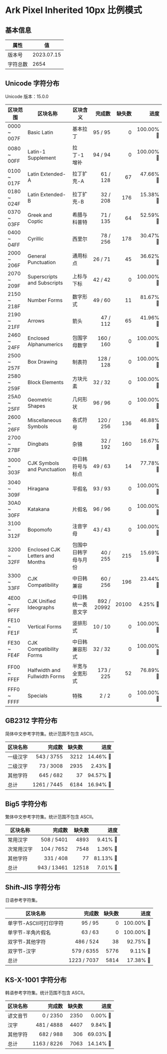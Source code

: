 # Ark Pixel Inherited 10px 比例模式

## 基本信息

| 属性 | 值 |
|---|---|
| 版本号 | 2023.07.15 |
| 字符总数 | 2654 |

## Unicode 字符分布

Unicode 版本：15.0.0

| 区块范围 | 区块名称 | 区块含义 | 完成数 | 缺失数 | 进度 |
|---|---|---|---:|---:|---:|
| 0000 ~ 007F | Basic Latin | 基本拉丁 | 95 / 95 | 0 | 100.00% 🚩 |
| 0080 ~ 00FF | Latin-1 Supplement | 拉丁-1 增补 | 94 / 94 | 0 | 100.00% 🚩 |
| 0100 ~ 017F | Latin Extended-A | 拉丁扩充-A | 61 / 128 | 67 | 47.66% 🚧 |
| 0180 ~ 024F | Latin Extended-B | 拉丁扩充-B | 32 / 208 | 176 | 15.38% 🚧 |
| 0370 ~ 03FF | Greek and Coptic | 希腊与科普特 | 71 / 135 | 64 | 52.59% 🚧 |
| 0400 ~ 04FF | Cyrillic | 西里尔 | 78 / 256 | 178 | 30.47% 🚧 |
| 2000 ~ 206F | General Punctuation | 通用标点 | 26 / 71 | 45 | 36.62% 🚧 |
| 2070 ~ 209F | Superscripts and Subscripts | 上标与下标 | 42 / 42 | 0 | 100.00% 🚩 |
| 2150 ~ 218F | Number Forms | 数字形式 | 49 / 60 | 11 | 81.67% 🚧 |
| 2190 ~ 21FF | Arrows | 箭头 | 47 / 112 | 65 | 41.96% 🚧 |
| 2460 ~ 24FF | Enclosed Alphanumerics | 包围字母数字 | 160 / 160 | 0 | 100.00% 🚩 |
| 2500 ~ 257F | Box Drawing | 制表符 | 128 / 128 | 0 | 100.00% 🚩 |
| 2580 ~ 259F | Block Elements | 方块元素 | 32 / 32 | 0 | 100.00% 🚩 |
| 25A0 ~ 25FF | Geometric Shapes | 几何形状 | 96 / 96 | 0 | 100.00% 🚩 |
| 2600 ~ 26FF | Miscellaneous Symbols | 各式符号 | 120 / 256 | 136 | 46.88% 🚧 |
| 2700 ~ 27BF | Dingbats | 杂锦 | 32 / 192 | 160 | 16.67% 🚧 |
| 3000 ~ 303F | CJK Symbols and Punctuation | 中日韩符号与标点 | 49 / 63 | 14 | 77.78% 🚧 |
| 3040 ~ 309F | Hiragana | 平假名 | 93 / 93 | 0 | 100.00% 🚩 |
| 30A0 ~ 30FF | Katakana | 片假名 | 96 / 96 | 0 | 100.00% 🚩 |
| 3100 ~ 312F | Bopomofo | 注音字母 | 43 / 43 | 0 | 100.00% 🚩 |
| 3200 ~ 32FF | Enclosed CJK Letters and Months | 包围中日韩字母与月份 | 40 / 255 | 215 | 15.69% 🚧 |
| 3300 ~ 33FF | CJK Compatibility | 中日韩兼容 | 60 / 256 | 196 | 23.44% 🚧 |
| 4E00 ~ 9FFF | CJK Unified Ideographs | 中日韩统一表意文字 | 892 / 20992 | 20100 | 4.25% 🚧 |
| FE10 ~ FE1F | Vertical Forms | 竖排形式 | 10 / 10 | 0 | 100.00% 🚩 |
| FE30 ~ FE4F | CJK Compatibility Forms | 中日韩兼容形式 | 32 / 32 | 0 | 100.00% 🚩 |
| FF00 ~ FFEF | Halfwidth and Fullwidth Forms | 半宽与全宽形式 | 173 / 225 | 52 | 76.89% 🚧 |
| FFF0 ~ FFFF | Specials | 特殊 | 2 / 2 | 0 | 100.00% 🚩 |

## GB2312 字符分布

简体中文参考字符集。统计范围不包含 ASCII。

| 区块名称 | 完成数 | 缺失数 | 进度 |
|---|---:|---:|---:|
| 一级汉字 | 543 / 3755 | 3212 | 14.46% 🚧 |
| 二级汉字 | 73 / 3008 | 2935 | 2.43% 🚧 |
| 其他字符 | 645 / 682 | 37 | 94.57% 🚧 |
| 总计 | 1261 / 7445 | 6184 | 16.94% 🚧 |

## Big5 字符分布

繁体中文参考字符集。统计范围不包含 ASCII。

| 区块名称 | 完成数 | 缺失数 | 进度 |
|---|---:|---:|---:|
| 常用汉字 | 508 / 5401 | 4893 | 9.41% 🚧 |
| 次常用汉字 | 104 / 7652 | 7548 | 1.36% 🚧 |
| 其他字符 | 331 / 408 | 77 | 81.13% 🚧 |
| 总计 | 943 / 13461 | 12518 | 7.01% 🚧 |

## Shift-JIS 字符分布

日语参考字符集。

| 区块名称 | 完成数 | 缺失数 | 进度 |
|---|---:|---:|---:|
| 单字节-ASCII可打印字符 | 95 / 95 | 0 | 100.00% 🚩 |
| 单字节-半角片假名 | 63 / 63 | 0 | 100.00% 🚩 |
| 双字节-其他字符 | 486 / 524 | 38 | 92.75% 🚧 |
| 双字节-汉字 | 579 / 6355 | 5776 | 9.11% 🚧 |
| 总计 | 1223 / 7037 | 5814 | 17.38% 🚧 |

## KS-X-1001 字符分布

韩语参考字符集。统计范围不包含 ASCII。

| 区块名称 | 完成数 | 缺失数 | 进度 |
|---|---:|---:|---:|
| 谚文音节 | 0 / 2350 | 2350 | 0.00% 🚧 |
| 汉字 | 481 / 4888 | 4407 | 9.84% 🚧 |
| 其他字符 | 682 / 988 | 306 | 69.03% 🚧 |
| 总计 | 1163 / 8226 | 7063 | 14.14% 🚧 |
